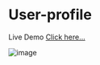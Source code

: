# User-profile

Live Demo [Click here...](https://vipul1432.github.io/User-profile/)

![image](https://user-images.githubusercontent.com/81670997/173337787-cf3891fe-43ed-43e9-a003-339bf766cbc9.png)

